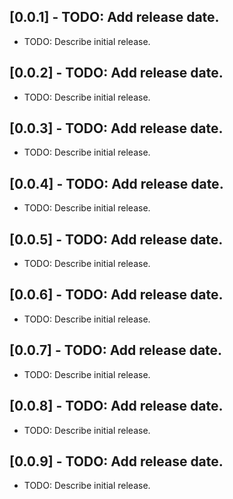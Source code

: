 ## [0.0.1] - TODO: Add release date.

* TODO: Describe initial release.

## [0.0.2] - TODO: Add release date.

* TODO: Describe initial release.

## [0.0.3] - TODO: Add release date.

* TODO: Describe initial release.

## [0.0.4] - TODO: Add release date.

* TODO: Describe initial release.

## [0.0.5] - TODO: Add release date.

* TODO: Describe initial release.

## [0.0.6] - TODO: Add release date.

* TODO: Describe initial release.

## [0.0.7] - TODO: Add release date.

* TODO: Describe initial release.

## [0.0.8] - TODO: Add release date.

* TODO: Describe initial release.


## [0.0.9] - TODO: Add release date.

* TODO: Describe initial release.

